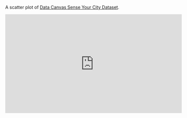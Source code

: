 A scatter plot of [Data Canvas Sense Your City Dataset](https://gist.github.com/curran/90240a6d88bdb1411467b21ea0769029).

<iframe width="560" height="315" src="https://www.youtube.com/embed/CJ3y2xKX-N0" frameborder="0" allow="accelerometer; autoplay; clipboard-write; encrypted-media; gyroscope; picture-in-picture" allowfullscreen></iframe>